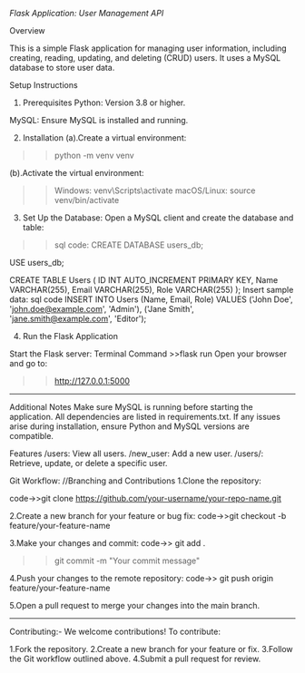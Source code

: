 *Flask Application: User Management API*


Overview

This is a simple Flask application for managing user information, including creating, reading, updating, and deleting (CRUD) users. It uses a MySQL database to store user data.

Setup Instructions
1. Prerequisites
 Python: Version 3.8 or higher.

 MySQL: Ensure MySQL is installed and running.



2. Installation
 (a).Create a virtual environment:
>> python -m venv venv

 (b).Activate the virtual environment:

>>Windows: venv\Scripts\activate
 >>macOS/Linux: source venv/bin/activate

3. Set Up the Database:
 Open a MySQL client and create the database and table:

>>sql code:
>> CREATE DATABASE users_db;

USE users_db;

CREATE TABLE Users (
    ID INT AUTO_INCREMENT PRIMARY KEY,
    Name VARCHAR(255),
    Email VARCHAR(255),
    Role VARCHAR(255)
);
Insert sample data:
sql code
INSERT INTO Users (Name, Email, Role) VALUES 
('John Doe', 'john.doe@example.com', 'Admin'),
('Jane Smith', 'jane.smith@example.com', 'Editor');

4. Run the Flask Application

Start the Flask server:
Terminal Command >>flask run
Open your browser and go to:

>>http://127.0.0.1:5000

-------------------------------------------------------------------------------------------------------------
Additional Notes
Make sure MySQL is running before starting the application.
All dependencies are listed in requirements.txt. If any issues arise during installation, ensure Python and MySQL versions are compatible.

Features
/users: View all users.
/new_user: Add a new user.
/users/<id>: Retrieve, update, or delete a specific user.

Git Workflow:
//Branching and Contributions
1.Clone the repository:

code->>git clone https://github.com/your-username/your-repo-name.git

2.Create a new branch for your feature or bug fix:
code->>git checkout -b feature/your-feature-name

3.Make your changes and commit:
code->> git add .
>> git commit -m "Your commit message"

4.Push your changes to the remote repository:
 code->> git push origin feature/your-feature-name

5.Open a pull request to merge your changes into the main branch.

-----------------------------------------------------------------------------------------------------
Contributing:-
We welcome contributions! To contribute:

1.Fork the repository.
2.Create a new branch for your feature or fix.
3.Follow the Git workflow outlined above.
4.Submit a pull request for review.
